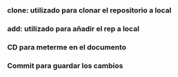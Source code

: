 ### clone: utilizado para clonar el repositorio a local
### add: utilizado para añadir el rep a local
### CD para meterme en el documento
### Commit para guardar los cambios